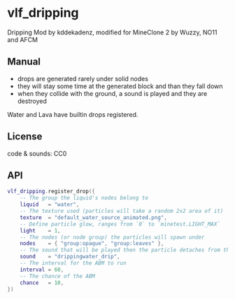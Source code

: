# vlf_dripping

Dripping Mod by kddekadenz, modified for MineClone 2 by Wuzzy, NO11 and AFCM

## Manual

- drops are generated rarely under solid nodes
- they will stay some time at the generated block and than they fall down
- when they collide with the ground, a sound is played and they are destroyed

Water and Lava have builtin drops registered.

## License

code & sounds: CC0

## API

```lua
vlf_dripping.register_drop({
	-- The group the liquid's nodes belong to
	liquid   = "water",
	-- The texture used (particles will take a random 2x2 area of it)
	texture  = "default_water_source_animated.png",
	-- Define particle glow, ranges from `0` to `minetest.LIGHT_MAX`
	light    = 1,
	-- The nodes (or node group) the particles will spawn under
	nodes    = { "group:opaque", "group:leaves" },
	-- The sound that will be played then the particle detaches from the roof, see SimpleSoundSpec in lua_api.txt
	sound    = "drippingwater_drip",
	-- The interval for the ABM to run
	interval = 60,
	-- The chance of the ABM
	chance   = 10,
})
```
